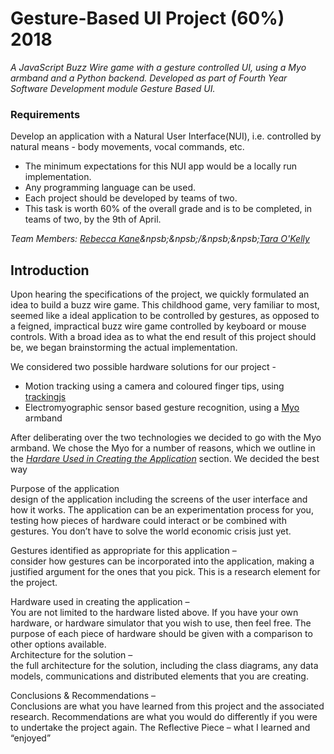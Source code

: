 # Gesture-Based UI Project (60%) 2018
*A JavaScript Buzz Wire game with a gesture controlled UI, using a Myo armband and a Python backend. Developed as part of Fourth Year Software Development module Gesture Based UI.*

### Requirements
Develop an application with a Natural User Interface(NUI), i.e. controlled by natural means - body movements, vocal commands, etc.
+ The minimum expectations for this NUI app would be a locally run implementation.
+ Any programming language can be used.
+ Each project should be developed by teams of two.
+ This task is worth 60% of the overall grade and is to be completed, in teams of two, by the 9th of April. 

*Team Members: [Rebecca Kane](https://github.com/rebeccabernie)&npsb;&npsb;/&npsb;&npsb;[Tara O'Kelly](https://github.com/taraokelly)*

## Introduction
Upon hearing the specifications of the project, we quickly formulated an idea to build a buzz wire game. This childhood game, very familiar to most, seemed like a ideal application to be controlled by gestures, as opposed to a feigned, impractical buzz wire game controlled by keyboard or mouse controls. With a broad idea as to what the end result of this project should be, we began brainstorming the actual implementation.

We considered two possible hardware solutions for our project -  
+ Motion tracking using a camera and coloured finger tips, using [trackingjs](https://trackingjs.com/)  
+ Electromyographic sensor based gesture recognition, using a [Myo](https://www.myo.com) armband  

After deliberating over the two technologies we decided to go with the Myo armband. We chose the Myo for a number of reasons, which we outline in the *[Hardare Used in Creating the Application](#hardware-used-in-creating-the-application)* section. We decided the best way 

Purpose of the application  
design of the application including the screens of the user interface and how it works.  The application can be an experimentation process for you, testing how pieces of hardware could interact or be combined with gestures.  You don’t have to solve the world economic crisis just yet.  

Gestures identified as appropriate for this application –  
consider how gestures can be incorporated into the application, making a justified argument for the ones that you pick.  This is a research element for the project.  

Hardware used in creating the application –  
You are not limited to the hardware listed above.  If you have your own hardware, or hardware simulator that you wish to use, then feel free.  The purpose of each piece of hardware should be given with a comparison to other options available.  
Architecture for the solution –  
the full architecture for the solution, including the class diagrams, any data models, communications and distributed elements that you are creating.  

Conclusions & Recommendations –  
Conclusions are what you have learned from this project and the associated research.  Recommendations are what you would do differently if you were to undertake the project again.  The Reflective Piece – what I learned and “enjoyed”